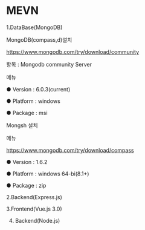 # MEVN

1.DataBase(MongoDB)
 
 
 
 MongoDB(compass,d)설치
 
 https://www.mongodb.com/try/download/community
 
 항목 : Mongodb community Server
 
 메뉴

 ● Version : 6.0.3(current)
 
 ● Platform : windows
 
 ● Package : msi
 
 Mongsh 설치
 
 메뉴
 
 https://www.mongodb.com/try/download/compass

 
 ● Version : 1.6.2
 
 ● Platform : windows 64-bi(8.1+)
 
 ● Package : zip
 
 
 

2.Backend(Express.js)



3.Frontend(Vue.js 3.0)



4. Backend(Node.js)



 
